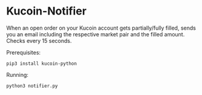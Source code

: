 # Kucoin-Notifier

When an open order on your Kucoin account gets partially/fully filled, sends you an email including the respective market pair and the filled amount. Checks every 15 seconds.

Prerequisites: 
```
pip3 install kucoin-python
```

Running:

`python3 notifier.py`




